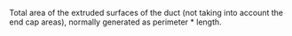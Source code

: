 Total area of the extruded surfaces of the duct (not taking into account the end cap areas), normally generated as perimeter \* length.
